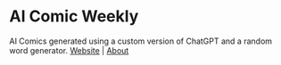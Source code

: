 # AI Comic Weekly
AI Comics generated using a custom version of ChatGPT and a random word generator. [Website](https://aicomicweekly.com) | [About](https://aicomicweekly.com/about)